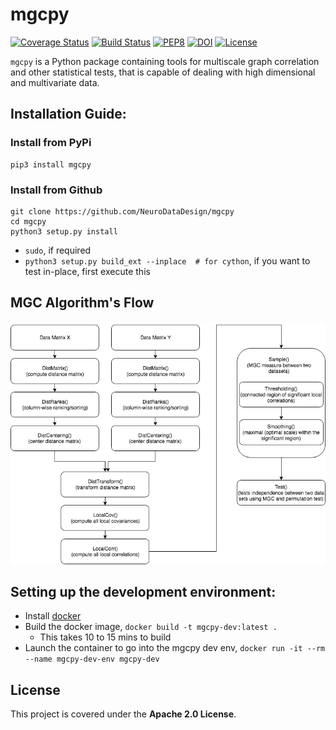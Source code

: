 # mgcpy

[![Coverage Status](https://coveralls.io/repos/github/NeuroDataDesign/mgcpy/badge.svg?branch=master)](https://coveralls.io/github/NeuroDataDesign/mgcpy?branch=master)
[![Build Status](https://travis-ci.com/NeuroDataDesign/mgcpy.svg?branch=master)](https://travis-ci.com/NeuroDataDesign/mgcpy)
[![PEP8](https://img.shields.io/badge/code%20style-pep8-orange.svg)](https://www.python.org/dev/peps/pep-0008/)
[![DOI](https://zenodo.org/badge/147731955.svg)](https://zenodo.org/badge/latestdoi/147731955)
[![License](https://img.shields.io/badge/License-Apache%202.0-blue.svg)](https://opensource.org/licenses/Apache-2.0)

`mgcpy` is a Python package containing tools for multiscale graph correlation and other statistical tests, that is capable of dealing with high dimensional and multivariate data.

## Installation Guide:

### Install from PyPi
```
pip3 install mgcpy
```

### Install from Github
```
git clone https://github.com/NeuroDataDesign/mgcpy
cd mgcpy
python3 setup.py install
```
- `sudo`, if required
- `python3 setup.py build_ext --inplace  # for cython`, if you want to test in-place, first execute this

## MGC Algorithm's Flow
![MGCPY Flow](MGCPY.png)

## Setting up the development environment:
- Install [docker](https://docs.docker.com/install/)
- Build the docker image, `docker build -t mgcpy-dev:latest .`
  - This takes 10 to 15 mins to build
- Launch the container to go into the mgcpy dev env, `docker run -it --rm --name mgcpy-dev-env mgcpy-dev`

## License

This project is covered under the **Apache 2.0 License**.
